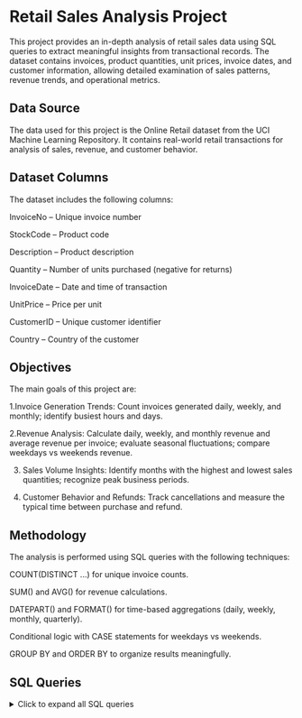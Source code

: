 # Retail Sales Analysis Project

This project provides an in-depth analysis of retail sales data using SQL queries to extract meaningful insights from transactional records. The dataset contains invoices, product quantities, unit prices, invoice dates, and customer information, allowing detailed examination of sales patterns, revenue trends, and operational metrics.

## Data Source

The data used for this project is the Online Retail dataset
 from the UCI Machine Learning Repository. It contains real-world retail transactions for analysis of sales, revenue, and customer behavior.

## Dataset Columns

The dataset includes the following columns:

InvoiceNo – Unique invoice number

StockCode – Product code

Description – Product description

Quantity – Number of units purchased (negative for returns)

InvoiceDate – Date and time of transaction

UnitPrice – Price per unit

CustomerID – Unique customer identifier

Country – Country of the customer

## Objectives

The main goals of this project are:

1.Invoice Generation Trends: Count invoices generated daily, weekly, and monthly; identify busiest hours and days.

2.Revenue Analysis: Calculate daily, weekly, and monthly revenue and average revenue per invoice; evaluate seasonal fluctuations; compare weekdays vs weekends revenue.

3. Sales Volume Insights: Identify months with the highest and lowest sales quantities; recognize peak business periods.

4. Customer Behavior and Refunds: Track cancellations and measure the typical time between purchase and refund.

## Methodology

The analysis is performed using SQL queries with the following techniques:

COUNT(DISTINCT ...) for unique invoice counts.

SUM() and AVG() for revenue calculations.

DATEPART() and FORMAT() for time-based aggregations (daily, weekly, monthly, quarterly).

Conditional logic with CASE statements for weekdays vs weekends.

GROUP BY and ORDER BY to organize results meaningfully.

## SQL Queries

<details>
<summary>Click to expand all SQL queries</summary>

```sql
-- How many invoices were generated per day, week, and month?

-- Daily
SELECT COUNT(DISTINCT InvoiceNo) AS InvoiceCount 
FROM class.dbo.Retail1;

SELECT 
  CAST(InvoiceDate AS DATE) AS Day,
  COUNT(DISTINCT InvoiceNo) AS InvoiceCount  
FROM class.dbo.Retail1
GROUP BY CAST(InvoiceDate AS DATE)
ORDER BY COUNT(DISTINCT InvoiceNo);

-- Weekly
SELECT 
  DATEPART(week, InvoiceDate) AS WeekNum,
  DATEPART(year, InvoiceDate) AS YearNum,
  COUNT(DISTINCT InvoiceNo) AS InvoiceCount
FROM class.dbo.Retail1
GROUP BY DATEPART(week, InvoiceDate), DATEPART(year, InvoiceDate)
ORDER BY COUNT(DISTINCT InvoiceNo) DESC;

-- Monthly
SELECT 
  FORMAT(InvoiceDate, 'yyyy-MM') AS Month,
  COUNT(DISTINCT InvoiceNo) AS InvoiceCount
FROM class.dbo.Retail1
GROUP BY FORMAT(InvoiceDate, 'yyyy-MM')
ORDER BY COUNT(DISTINCT InvoiceNo);

-- Daily Revenue
SELECT
    FORMAT(InvoiceDate, 'yyyy-MM-dd') as daily,  
    SUM(Quantity * UnitPrice) AS Revenue,
    AVG(Quantity * UnitPrice) AS AverageRevenue
FROM class.dbo.Retail1
GROUP BY FORMAT(InvoiceDate, 'yyyy-MM-dd')
ORDER BY SUM(Quantity * UnitPrice) DESC;

-- Weekly Revenue
SELECT
    DATEPART(week, InvoiceDate),
    DATEPART(year, InvoiceDate),
    SUM(Quantity * UnitPrice) AS Revenue,
    AVG(Quantity * UnitPrice) AS AverageRevenue
FROM class.dbo.Retail1
GROUP BY DATEPART(week, InvoiceDate), DATEPART(year, InvoiceDate)
ORDER BY SUM(Quantity * UnitPrice) DESC;

-- Monthly Revenue
SELECT
    FORMAT(InvoiceDate, 'yyyy-MM') AS Month,
    DATEPART(year, InvoiceDate) AS Year,
    SUM(Quantity * UnitPrice) AS Revenue,
    AVG(Quantity * UnitPrice) AS AverageRevenue
FROM class.dbo.Retail1
GROUP BY FORMAT(InvoiceDate, 'yyyy-MM'), DATEPART(year, InvoiceDate)
ORDER BY SUM(Quantity * UnitPrice) DESC;

-- Trend of Total Revenue Over Time
SELECT
    FORMAT(InvoiceDate, 'yyyy-MM') AS Month,
    FORMAT(InvoiceDate, 'yyyy-MM-dd') AS daily,
    DATEPART(week, InvoiceDate) AS WeekNum,
    DATEPART(year, InvoiceDate) AS Year,
    SUM(Quantity * UnitPrice) AS Revenue
FROM class.dbo.Retail1
GROUP BY FORMAT(InvoiceDate, 'yyyy-MM'),
         FORMAT(InvoiceDate, 'yyyy-MM-dd'),
         DATEPART(week, InvoiceDate),
         DATEPART(year, InvoiceDate);

-- Busiest Hours of the Day
SELECT 
  DATEPART(hour, InvoiceDate) AS HourOfDay,
  COUNT(DISTINCT InvoiceNo) AS InvoiceCount
FROM class.dbo.Retail1
GROUP BY DATEPART(hour, InvoiceDate)
ORDER BY InvoiceCount DESC;

-- Day of the Week with Highest Orders
SELECT
  DATENAME(weekday, InvoiceDate) AS DayOf_Week,
  COUNT(DISTINCT InvoiceNo) AS InvoiceCount
FROM class.dbo.Retail1
GROUP BY DATENAME(weekday, InvoiceDate)
ORDER BY InvoiceCount DESC;

-- Seasonal Patterns (Quarterly Revenue)
SELECT 
  CONCAT('Q', DATEPART(quarter, InvoiceDate)) AS Quarter,
  DATEPART(year, InvoiceDate) AS Year,
  SUM(Quantity * UnitPrice) AS Revenue
FROM class.dbo.Retail1
GROUP BY DATEPART(quarter, InvoiceDate), DATEPART(year, InvoiceDate)
ORDER BY Revenue DESC;

-- Revenue: Weekdays vs Weekends
SELECT 
  CASE 
    WHEN DATENAME(weekday, InvoiceDate) IN ('Saturday', 'Sunday') THEN 'Weekend'
    ELSE 'Weekday'
  END AS DayType,
  DATEPART(quarter, InvoiceDate) AS Quarter,
  SUM(Quantity * UnitPrice) AS Revenue
FROM class.dbo.Retail1
GROUP BY CASE 
           WHEN DATENAME(weekday, InvoiceDate) IN ('Saturday', 'Sunday') THEN 'Weekend'
           ELSE 'Weekday'
         END,
         DATEPART(quarter, InvoiceDate)
ORDER BY DayType;

-- Months with Highest and Lowest Sales Volume
SELECT TOP 1
    DATENAME(month, InvoiceDate) AS MonthDate,
    DATEPART(year, InvoiceDate) AS YearDate,
    SUM(Quantity) AS Quantity,
    SUM(Quantity * UnitPrice) AS Revenue
FROM class.dbo.Retail1
GROUP BY DATENAME(month, InvoiceDate), DATEPART(year, InvoiceDate)
ORDER BY Quantity DESC;

SELECT TOP 1
    DATENAME(month, InvoiceDate) AS MonthDate,
    DATEPART(year, InvoiceDate) AS YearDate,
    SUM(Quantity) AS Quantity,
    SUM(Quantity * UnitPrice) AS Revenue
FROM class.dbo.Retail1
GROUP BY DATENAME(month, InvoiceDate), DATEPART(year, InvoiceDate)
ORDER BY Quantity ASC;

-- Cancellations (Negative Quantities)
SELECT COUNT(*) AS CancellationsCount
FROM class.dbo.Retail1
WHERE Quantity < 0;

SELECT
  DATENAME(month, InvoiceDate) AS Month,
  DATENAME(year, InvoiceDate) AS Year,
  COUNT(*) AS Cancellations
FROM class.dbo.Retail1
WHERE Quantity < 0
GROUP BY DATENAME(month, InvoiceDate), DATENAME(year, InvoiceDate)
ORDER BY COUNT(*);

-- Refund Span for Customers
SELECT 
  CustomerID,
  StockCode,
  MIN(InvoiceDate) AS FirstRefundDate,
  MAX(InvoiceDate) AS LastRefundDate,
  DATEDIFF(day, MIN(InvoiceDate), MAX(InvoiceDate)) AS RefundSpan
FROM class.dbo.Retail1
WHERE Quantity < 0
GROUP BY CustomerID, StockCode;
</details>

## Key Insights
📅 Daily & Weekly Performance

October 6 had the highest invoice count (219), while February 6 had the lowest (11).

November 14 saw the highest daily revenue (₦112,141).

Week 47 of 2011 was the strongest across all metrics, while Week 52 reflected a post-holiday slowdown.

## 🗓️ Monthly & Quarterly Trends

December 2011 was the top month by total revenue.

Q1 2011 generated ₦17.41M.

Q4 2010 followed with ₦748,957, signaling a strong close to the year.

## 📈 Weekday vs Weekend Revenue

Weekdays outperformed weekends across most quarters.

In Q3, weekend sales slightly exceeded weekday performance, possibly due to campaigns or seasonal demand.

## 🕒 Time-of-Day Behavior

Peak transactions occurred between 12–4 PM, marking midday as the optimal engagement window.

Sales began steadily from 8–12 PM and declined after 4 PM.

## 📆 Day-of-Week Performance

Thursday recorded the highest invoice count (5,660), followed by Wednesday and Tuesday.

Sunday consistently had the lowest activity (2,381 invoices), likely due to limited business hours.

## 💰 Average vs Median Revenue

Average revenue highlighted transaction profitability, while median provided a more balanced picture of sales distribution, unaffected by high-value outliers.

## Recommendations & Strategies

Based on the analysis, the following strategies can help optimize business performance:

## Staffing & Operations

Allocate more staff and resources during peak hours (12–4 PM) and on high-performing weekdays (Thursday–Tuesday).

## Marketing & Promotions

Launch promotions or campaigns during low-performing periods (Sundays, February) to boost sales.

Target weekend campaigns in Q3 when weekend sales show higher potential.

## Inventory Management

Ensure high-demand products are well-stocked during peak months and quarters.

Monitor slow months for excess inventory to reduce holding costs.

## Revenue Optimization

Analyze high-value transactions to identify profitable product bundles.

Consider median-based strategies to manage outliers and maintain balanced sales distribution.

## Customer Experience

Track returns and refunds to identify potential issues with products or services.

Use insights to improve customer satisfaction and reduce cancellation rates.
